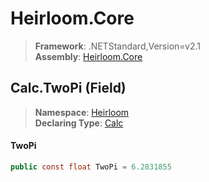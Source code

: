 # Heirloom.Core

> **Framework**: .NETStandard,Version=v2.1  
> **Assembly**: [Heirloom.Core][0]

## Calc.TwoPi (Field)

> **Namespace**: [Heirloom][0]  
> **Declaring Type**: [Calc][1]

#### TwoPi

```cs
public const float TwoPi = 6.2831855
```

[0]: ../../../Heirloom.Core.md
[1]: ../Calc.md
